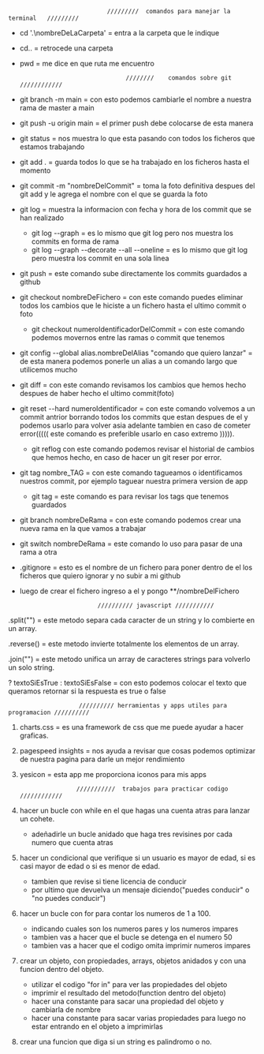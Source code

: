                                 /////////  comandos para manejar la terminal   /////////

- cd '.\nombreDeLaCarpeta'      = entra a la carpeta que le indique
- cd..                          = retrocede una carpeta
- pwd                           = me dice en que ruta me encuentro




                                    ////////    comandos sobre git    ////////////

- git branch -m main                = con esto podemos cambiarle el nombre a nuestra rama de master a main

- git push -u origin main           = el primer push debe colocarse de esta manera

- git status                        = nos muestra lo que esta pasando con todos los ficheros que estamos trabajando

- git add .                         = guarda todos lo que se ha trabajado en los ficheros hasta el momento

- git commit -m "nombreDelCommit"   = toma la foto definitiva despues del git add y le agrega el nombre con el que se guarda la foto

- git log                           = muestra la informacion con fecha y hora de los commit que se han realizado
    * git log --graph               = es lo mismo que git log pero nos muestra los commits en forma de rama
    * git log --graph --decorate --all --oneline = es lo mismo que git log pero muestra los commit en una sola linea

- git push                          = este comando sube directamente los commits guardados a github 

- git checkout nombreDeFichero      = con este comando puedes eliminar todos los cambios que le hiciste a un fichero hasta el ultimo commit o foto
    * git checkout numeroIdentificadorDelCommit = con este comando podemos movernos entre las ramas o commit que tenemos 
    
- git config --global alias.nombreDelAlias "comando que quiero lanzar" = de esta manera podemos ponerle un alias a un comando largo que utilicemos mucho

- git diff                          = con este comando revisamos los cambios que hemos hecho despues de haber hecho el ultimo commit(foto)

- git reset --hard numeroIdentificador = con este comando volvemos a un commit antrior borrando todos los commits que estan despues de el y podemos usarlo para volver asia adelante  tambien en caso de cometer error(((((  este comando es preferible usarlo en caso extremo ))))).
    * git reflog con este comando podemos revisar el historial de cambios que hemos hecho, en caso de hacer un git reser por error.

- git tag nombre_TAG                = con este comando tagueamos o identificamos nuestros commit, por ejemplo taguear nuestra primera version de app
    * git tag                       = este comando es para revisar los tags que tenemos guardados 

- git branch nombreDeRama           = con este comando podemos crear una nueva rama en la que vamos a trabajar

- git switch nombreDeRama           = este comando lo uso para pasar de una rama a otra


- .gitignore                        = esto es el nombre de un fichero para poner dentro de el los ficheros que quiero ignorar y no subir a mi github
* luego de crear el fichero ingreso a el y pongo **/nombreDelFichero













                            ////////// javascript ///////////

.split("")                          = este metodo separa cada caracter de un string y lo combierte en un array.

.reverse()                          = este metodo invierte totalmente los elementos de un array.

.join("")                           = este metodo unifica un array de caracteres strings para volverlo un solo string.

? textoSiEsTrue : textoSiEsFalse    = con esto podemos colocar el texto que queramos retornar si la respuesta es true o false



















                        ////////// herramientas y apps utiles para programacion //////////

1. charts.css                   = es una framework de css que me puede ayudar a hacer graficas.

2. pagespeed insights           = nos ayuda a revisar que cosas podemos optimizar de nuestra pagina para darle un mejor rendimiento

3. yesicon                      = esta app me proporciona iconos para mis apps






















                       ///////////  trabajos para practicar codigo  ////////////

1. hacer un bucle con while en el que hagas una cuenta atras para lanzar un cohete. 
    - adeñadirle un bucle anidado que haga tres revisines por cada numero que cuenta atras

2. hacer un condicional que verifique si un usuario es mayor de edad, si es casi mayor de edad o si es menor de edad.
    - tambien que revise si tiene licencia de conducir
    - por ultimo que devuelva un mensaje diciendo("puedes conducir" o "no puedes conducir")

3. hacer un bucle con for para contar los numeros de 1 a 100.
    - indicando cuales son los numeros pares y los numeros impares
    - tambien vas a hacer que el bucle se detenga en el numero 50
    - tambien vas a hacer que el codigo omita imprimir numeros impares

4. crear un objeto, con propiedades, arrays, objetos anidados y con una funcion dentro del objeto.
    - utilizar el codigo "for in" para ver las propiedades del objeto
    - imprimir el resultado del metodo(function dentro del objeto)
    - hacer una constante para sacar una propiedad del objeto y cambiarla de nombre
    - hacer una constante para sacar varias propiedades para luego no estar entrando en el objeto a imprimirlas

5. crear una funcion que diga si un string es palindromo o no.